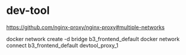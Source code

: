 # dev-tool

https://github.com/nginx-proxy/nginx-proxy#multiple-networks

docker network create -d bridge b3_frontend_default
docker network connect b3_frontend_default devtool_proxy_1